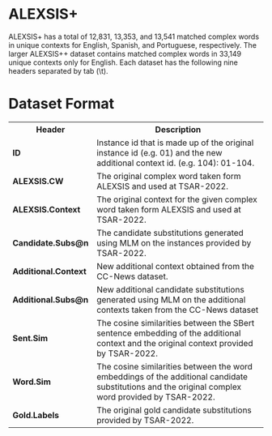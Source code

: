 # ALEXSIS+

ALEXSIS+ has a total of 12,831, 13,353, and 13,541 matched complex words in unique contexts for English, Spanish, and Portuguese, respectively. The larger ALEXSIS++ dataset contains matched complex words in 33,149 unique contexts only for English. Each dataset has the following nine headers separated by tab (\t).  



# Dataset Format
<table>
    
   <tr>
    <th>Header</th>
    <th>Description</th>
  </tr>
 
    
  <tr>
    <td><b>ID</b></td>
    <td>Instance id that is made up of the original instance id (e.g. 01) and the new additional context id. (e.g. 104): 01-104.</td>
  </tr>
    
   <tr>
    <td><b>ALEXSIS.CW</b></td>
    <td>The original complex word taken form ALEXSIS and used at TSAR-2022.</td>
  </tr>
    
  <tr>
    <td><b>ALEXSIS.Context</b></td>
    <td>The original context for the given complex word taken form ALEXSIS and used at TSAR-2022.</td>
  </tr>
    
  <tr>
    <td><b>Candidate.Subs@n</b></td>
    <td>The candidate substitutions generated using MLM on the instances provided by TSAR-2022.</td>
  </tr>
    
  <tr>
    <td><b>Additional.Context</b></td>
    <td>New additional context obtained from the CC-News dataset.</td>
  </tr>
    
  <tr>
    <td><b>Additional.Subs@n</b></td>
    <td>New additional candidate substitutions generated using MLM on the additional contexts taken from the CC-News dataset</td>
  </tr>
    
  <tr>
    <td><b>Sent.Sim</b></td>
    <td>The cosine similarities between the SBert sentence embedding of the additional context and the original context provided by TSAR-2022.</td>
  </tr>

  <tr>
    <td><b>Word.Sim</b></td>
  <td>The cosine similarities between the word embeddings of the additional candidate substitutions and the original complex word provided by TSAR-2022.</td>
  </tr>
     
  <tr>
    <td><b>Gold.Labels</b></td>
    <td>The original gold candidate substitutions provided by TSAR-2022.</td>
  </tr>    

</table>
